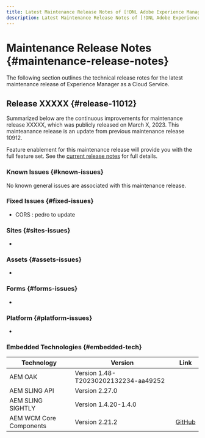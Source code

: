 ```yaml
---
title: Latest Maintenance Release Notes of [!DNL Adobe Experience Manager] as a Cloud Service.
description: Latest Maintenance Release Notes of [!DNL Adobe Experience Manager] as a Cloud Service.
---
```


# Maintenance Release Notes {#maintenance-release-notes}

The following section outlines the technical release rotes for the latest maintenance release of Experience Manager as a Cloud Service.

## Release XXXXX {#release-11012}
 
Summarized below are the continuous improvements for maintenance release XXXXX, which was publicly released on March X, 2023. This mainteanance release is an update from previous maintenance release 10912.

Feature enablement for this maintenance release will provide you with the full feature set. See the [current release notes](/help/release-notes/release-notes-cloud/release-notes-current.md) for full details.

### Known Issues {#known-issues}

No known general issues are associated with this maintenance release.

### Fixed Issues {#fixed-issues}

- CORS : pedro to update

### Sites {#sites-issues}

- 


### Assets {#assets-issues}

- 

### Forms {#forms-issues}

- 

### Platform {#platform-issues}

- 

### Embedded Technologies {#embedded-tech}

|Technology|Version|Link|
|---|---|---|
|AEM OAK |Version 1.48-T20230202132234-aa49252 ||
|AEM SLING API |Version 2.27.0 ||
|AEM SLING SIGHTLY |Version 1.4.20-1.4.0 ||
|AEM WCM Core Components|Version 2.21.2|[GitHub](https://github.com/adobe/aem-core-wcm-components)|
